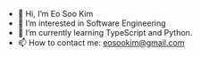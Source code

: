 - 👋 Hi, I’m Eo Soo Kim
- 👀 I’m interested in Software Engineering
- 🌱 I’m currently learning TypeScript and Python.
- 📫 How to contact me: eosookim@gmail.com

<!---
eosook/eosook is a ✨ special ✨ repository because its `README.md` (this file) appears on your GitHub profile.
You can click the Preview link to take a look at your changes.
--->
